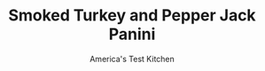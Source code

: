 ---
layout: ../../layouts/MarkdownPostLayout.astro
title: Smoked Turkey and Pepper Jack Panini
author: America's Test Kitchen
pubDate: 2023-03-15
description: "The chipotle-flavored mayonnaise gives this sandwich a spicy, smoky kick."
image_url: https://res.cloudinary.com/hksqkdlah/image/upload/ar_1:1,c_fill,dpr_2.0,f_auto,fl_lossy.progressive.strip_profile,g_faces:auto,q_auto:low,w_344/27368_sfs-smoked-turkey-and-pepper-jack-panini-021
tags: ["Main Courses","Turkey","Weeknight","Sandwiches"]
calories: 2574
protein: 32
carbohydrates: 31
fats: 
fiber: 2
ingredients: ["1/3 cup, mayonnaise","2 teaspoons, minced canned chipotle chile in adobo sauce","2 , shallots, sliced thin","2 teaspoons, lime juice","1/4 teaspoon, salt","2 tablespoons, unsalted butter, softened","8 slices, hearty white sandwich bread","8 ounces thinly sliced, pepper Jack cheese","8 ounces, thinly sliced deli smoked turkey","1/2 cup, cilantro leaves"]
serves: 4
time: "30 minutes"
instructions: ["Whisk mayonnaise and chipotle together in bowl. Toss shallots, lime juice, and salt together in separate bowl.","Spread butter over 1 side of each bread slice. Place bread, buttered side down, on cutting board. Spread each slice with chipotle mayonnaise. Place 1 slice pepper Jack on each of 4 bread slices, then top each with 2 slices turkey, cilantro leaves, shallot mixture, and 1 of remaining 4 slices pepper Jack. Top with remaining 4 bread slices, buttered side up.","Heat grill pan or large nonstick skillet over medium heat for 1 minute. Place 2 sandwiches in pan and weigh down with Dutch oven. Cook sandwiches until golden brown and cheese is melted, about 2 minutes per side. Repeat with remaining 2 sandwiches. Serve."]
nutrition: ["342 mg Potassium","454 mg Phosphorus","515 mg Calcium","3 mg Iron","59 mg Magnesium","829 mg Sodium","3 mg Zinc","42 g Fat","7 mg Niacin (B3)","11 g Monounsaturated","11 g Polyunsaturated","3 mg Vitamin C","114 mg Cholesterol","17 g Saturated","2 g Fiber","11 µg Folic acid","58 µg Folate (food)","5 g Sugars","11 µg Vitamin K","103 g Water","31 g Carbs","78 µg Folate equivalent (total)","32 g Protein","1 µg Vitamin B12","185 µg Vitamin A","643 kcal Energy","2574 calories"]
notes: "If you have a panini maker, feel free to use it here."
---